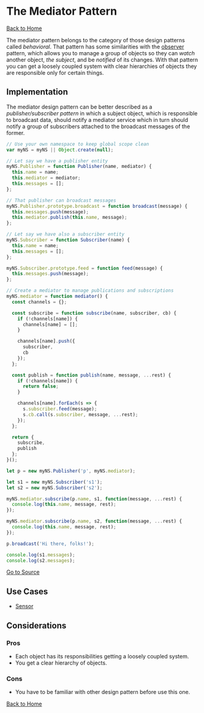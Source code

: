# The Mediator Pattern #

[Back to Home](../../../../)

The mediator pattern belongs to the category of those design patterns called *behavioral*. That pattern has some similarities with the [observer](../observer/) pattern, which allows you to manage a group of objects so they can *watch* another object, *the subject*, and be *notified* of its changes. With that pattern you can get a loosely coupled system with clear hierarchies of objects they are responsible only for certain things.

## Implementation ##

The mediator design pattern can be better described as a *publisher/subscriber pattern* in which a subject object, which is responsible to broadcast data, should notify a mediator service which in turn should notify a group of subscribers attached to the broadcast messages of the former.

```JavaScript
// Use your own namespace to keep global scope clean
var myNS = myNS || Object.create(null);

// Let say we have a publisher entity
myNS.Publisher = function Publisher(name, mediator) {
  this.name = name;
  this.mediator = mediator;
  this.messages = [];
};

// That publisher can broadcast messages
myNS.Publisher.prototype.broadcast = function broadcast(message) {
  this.messages.push(message);
  this.mediator.publish(this.name, message);
};

// Let say we have also a subscriber entity
myNS.Subscriber = function Subscriber(name) {
  this.name = name;
  this.messages = [];
};

myNS.Subscriber.prototype.feed = function feed(message) {
  this.messages.push(message);
};

// Create a mediator to manage publications and subscriptions
myNS.mediator = function mediator() {
  const channels = {};

  const subscribe = function subscribe(name, subscriber, cb) {
    if (!channels[name]) {
      channels[name] = [];
    }

    channels[name].push({
      subscriber,
      cb
    });
  };

  const publish = function publish(name, message, ...rest) {
    if (!channels[name]) {
      return false;
    }

    channels[name].forEach(s => {
      s.subscriber.feed(message);
      s.cb.call(s.subscriber, message, ...rest);
    });
  };

  return {
    subscribe,
    publish
  };
}();

let p = new myNS.Publisher('p', myNS.mediator);

let s1 = new myNS.Subscriber('s1');
let s2 = new myNS.Subscriber('s2');

myNS.mediator.subscribe(p.name, s1, function(message, ...rest) {
  console.log(this.name, message, rest);
});

myNS.mediator.subscribe(p.name, s2, function(message, ...rest) {
  console.log(this.name, message, rest);
});

p.broadcast('Hi there, folks!');

console.log(s1.messages);
console.log(s2.messages);
```

[Go to Source](index.js)

## Use Cases ##
* [Sensor](sensor.js)

## Considerations ##

### Pros ###
* Each object has its responsibilities getting a loosely coupled system.
* You get a clear hierarchy of objects.

### Cons ###
* You have to be familiar with other design pattern before use this one.

[Back to Home](../../../../)

